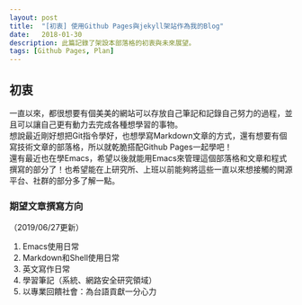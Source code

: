 ```yaml
---
layout: post
title:  "[初衷] 使用Github Pages與jekyll架站作為我的Blog"
date:   2018-01-30
description: 此篇記錄了架設本部落格的初衷與未來展望。
tags: [Github Pages, Plan]
---
```


## 初衷
一直以來，都很想要有個美美的網站可以存放自己筆記和記錄自己努力的過程，並且可以讓自己更有動力去完成各種想學習的事物。<br/>
想說最近剛好想把Git指令學好，也想學寫Markdown文章的方式，還有想要有個寫技術文章的部落格，所以就乾脆搭配Github Pages一起學吧！<br/>
還有最近也在學Emacs，希望以後就能用Emacs來管理這個部落格和文章和程式撰寫的部分了！也希望能在上研究所、上班以前能夠將這些一直以來想接觸的開源平台、社群的部分多了解一點。

### 期望文章撰寫方向
（2019/06/27更新）
1. Emacs使用日常
2. Markdown和Shell使用日常
3. 英文寫作日常
4. 學習筆記（系統、網路安全研究領域）
5. 以專業回饋社會：為台語貢獻一分心力
